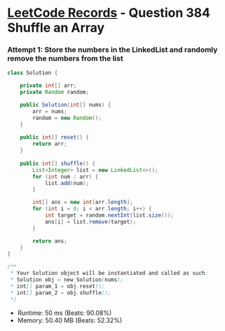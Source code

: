# [LeetCode Records](../../README.md) - Question 384 Shuffle an Array

### Attempt 1: Store the numbers in the LinkedList and randomly remove the numbers from the list
```java
class Solution {

    private int[] arr;
    private Random random;

    public Solution(int[] nums) {
        arr = nums;
        random = new Random();
    }
    
    public int[] reset() {
        return arr;
    }
    
    public int[] shuffle() {
        List<Integer> list = new LinkedList<>();
        for (int num : arr) {
            list.add(num);
        }

        int[] ans = new int[arr.length];
        for (int i = 0; i < arr.length; i++) {
            int target = random.nextInt(list.size());
            ans[i] = list.remove(target);
        }

        return ans;
    }
}

/**
 * Your Solution object will be instantiated and called as such:
 * Solution obj = new Solution(nums);
 * int[] param_1 = obj.reset();
 * int[] param_2 = obj.shuffle();
 */
```
- Runtime: 50 ms (Beats: 90.08%)
- Memory: 50.40 MB (Beats: 52.32%)

<br>
